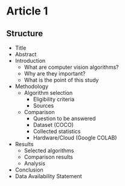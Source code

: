 # Article 1

## Structure

- Title
- Abstract
- Introduction
  - What are computer vision algorithms?
  - Why are they important?
  - What is the point of this study
- Methodology
  - Algorithm selection
    - Eligibility criteria
    - Sources
  - Comparison
    - Question to be answered
    - Dataset (COCO)
    - Collected statistics
    - Hardware/Cloud (Google COLAB)
- Results
  - Selected algorithms
  - Comparison results
  - Analysis
- Conclusion
- Data Availability Statement
